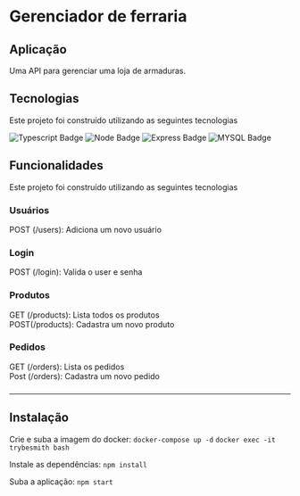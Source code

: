 # Gerenciador de ferraria

## Aplicação
Uma API para gerenciar uma loja de armaduras.

## Tecnologias
Este projeto foi construído utilizando as seguintes tecnologias

![Typescript Badge](https://img.shields.io/badge/TypeScript-007ACC?style=for-the-badge&logo=typescript&logoColor=white)
![Node Badge](https://img.shields.io/badge/Node%20js-339933?style=for-the-badge&logo=nodedotjs&logoColor=white)
![Express Badge](https://img.shields.io/badge/Express%20js-000000?style=for-the-badge&logo=express&logoColor=white)
![MYSQL Badge](https://img.shields.io/badge/MySQL-005C84?style=for-the-badge&logo=mysql&logoColor=white)


## Funcionalidades
Este projeto foi construído utilizando as seguintes tecnologias

### Usuários
POST (/users): Adiciona um novo usuário

### Login 
POST (/login): Valida o user e senha

### Produtos
GET (/products): Lista todos os produtos <br>
POST(/products): Cadastra um novo produto

### Pedidos
GET (/orders): Lista os pedidos <br>
Post (/orders): Cadastra um novo pedido

### 
---
## Instalação
Crie e suba a imagem do docker: `docker-compose up -d`
`docker exec -it trybesmith bash`

Instale as dependências: `npm install`

Suba a aplicação: `npm start`

